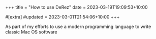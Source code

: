 +++
title = "How to use DeRez"
date = 2023-03-19T19:09:53+10:00

#[extra]
#updated = 2023-03-01T21:54:06+10:00
+++

As part of my efforts to use a modern programming language to write classic Mac OS
software


<!-- more -->

